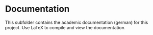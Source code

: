 # Documentation

This subfolder contains the academic documentation (german) for this project. Use LaTeX to compile and view the documentation.
